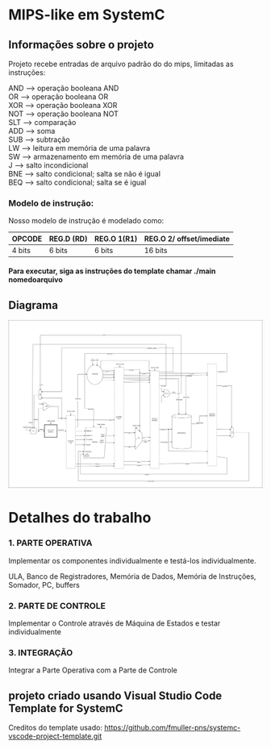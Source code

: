 #  MIPS-like em SystemC

## Informações sobre o projeto

Projeto recebe entradas de arquivo padrão do do mips, limitadas as instruções:

AND —> operação booleana AND \
OR —> operação booleana OR \
XOR —> operação booleana XOR \
NOT —> operação booleana NOT\
SLT —> comparação\
ADD —> soma\
SUB —> subtração\
LW —> leitura em memória de uma palavra\
SW —> armazenamento em memória de uma palavra\
J —> salto incondicional\
BNE  —> salto condicional; salta se não é igual\
BEQ —> salto condicional; salta se é igual

### Modelo de instrução: 

Nosso modelo de instrução  é modelado como:

| OPCODE | REG.D (RD) | REG.O 1(R1) | REG.O 2/ offset/imediate  |
|--------|------------|-------------|----------------------------|
| 4 bits | 6 bits | 6 bits | 16 bits|

#### Para executar, siga as instruções do template chamar ./main nomedoarquivo

## Diagrama

![Diagrama pipeline](Resources/images/mipsPipeLine.drawio.png "Diagrama de blocos do processador")
 

 # 
# Detalhes do trabalho

### 1. PARTE OPERATIVA

Implementar os componentes individualmente e testá-los individualmente.

ULA, Banco de Registradores, Memória de Dados, Memória de Instruções, Somador, PC, buffers

### 2. PARTE DE CONTROLE

Implementar o Controle através de Máquina de Estados e testar individualmente

### 3. INTEGRAÇÃO

Integrar a Parte Operativa com a Parte de Controle



## projeto criado usando Visual Studio Code Template for SystemC
 Creditos do template usado: https://github.com/fmuller-pns/systemc-vscode-project-template.git
